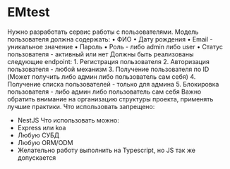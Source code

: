 # EMtest
Нужно разработать сервис работы с пользователями. Модель пользователя должна содержать:
    • ФИО
    • Дату рождения
    • Email - уникальное значение
    • Пароль
    • Роль - либо admin либо user
    • Статус пользователя - активный или нет
Должны быть реализованы следующие endpoint:
    1. Регистрация пользователя
    2. Авторизация пользователя - любой механизм
    3. Получение пользователя по ID (Может получить либо админ либо пользователь сам себя)
    4. Получение списка пользователей - только для админа
    5. Блокировка пользователя - либо админ либо пользователь сам себя
Важно обратить внимание на организацию структуры проекта, применять лучшие практики.
Что использовать запрещено:
- NestJS
Что использовать можно:
- Express или koa
- Любую СУБД
- Любую ORM/ODM
- Желательно работу выполнить на Typescript, но JS так же допускается
